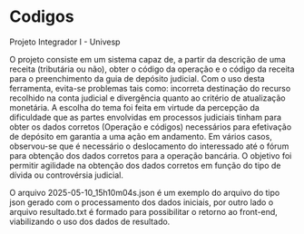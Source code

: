 # Codigos
Projeto Integrador I - Univesp

O projeto consiste em um sistema capaz de, a partir da descrição de uma receita (tributária ou não), obter o código da operação e o código da receita para o preenchimento da guia de depósito judicial.
Com o uso desta ferramenta, evita-se problemas tais como: incorreta destinação do recurso recolhido na conta judicial e divergência quanto ao critério de atualização monetária.
A escolha do tema foi feita em virtude da percepção da dificuldade que as partes envolvidas em processos judiciais tinham para obter os dados corretos (Operação e códigos) necessários para efetivação de depósito  em garantia a uma ação em andamento.
Em vários casos, observou-se que é necessário o deslocamento do interessado até o fórum para obtenção dos dados corretos para a operação bancária.
O objetivo foi  permitir agilidade na obtenção dos dados corretos em função do tipo de dívida ou controvérsia judicial.

O arquivo 2025-05-10_15h10m04s.json é um exemplo do arquivo do tipo json gerado com o processamento dos dados iniciais, por outro lado o arquivo resultado.txt é formado para possibilitar o retorno ao front-end, viabilizando o uso dos dados de resultado.
